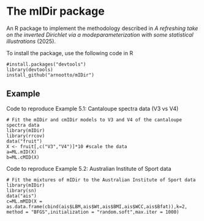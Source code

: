 # The mIDir package
An R package to implement the methodology described in *A refreshing take on the inverted Dirichlet via a modeparameterization with some statistical illustrations* (2025).

To install the package, use the following code in R
```{r}
#install.packages("devtools")
library(devtools)
install_github("arnootto/mIDir")
```
## Example
Code to reproduce Example 5.1: Cantaloupe spectra data (V3 vs V4)
```{r}
# Fit the mIDir and cmIDir models to V3 and V4 of the cantaloupe spectra data
library(mIDir)
library(rrcov)
data("fruit")
X <- fruit[,c("V3","V4")]*10 #scale the data
a=ML.mID(X)
b=ML.cMID(X)
```
Code to reproduce Example 5.2: Australian Institute of Sport data
```{r}
# Fit the mixtures of mIDir to the Australian Institute of Sport data
library(mIDir)
library(sn)
data("ais")
c=ML.mMID(X = as.data.frame(cbind(ais$LBM,ais$Wt,ais$BMI,ais$WCC,ais$Bfat)),k=2, method = "BFGS",initialization = "random.soft",max.iter = 1000)
```
